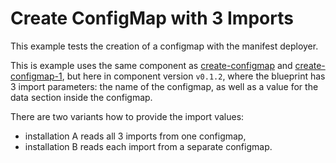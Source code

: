 # Create ConfigMap with 3 Imports

This example tests the creation of a configmap with the manifest deployer.

This is example uses the same component as [create-configmap](../create-configmap) and
[create-configmap-1](../create-configmap-1), but here in component version `v0.1.2`,
where the blueprint has 3 import parameters: the name of the configmap, as well as a value for the data section
inside the configmap.

There are two variants how to provide the import values:

- installation A reads all 3 imports from one configmap,
- installation B reads each import from a separate configmap.
